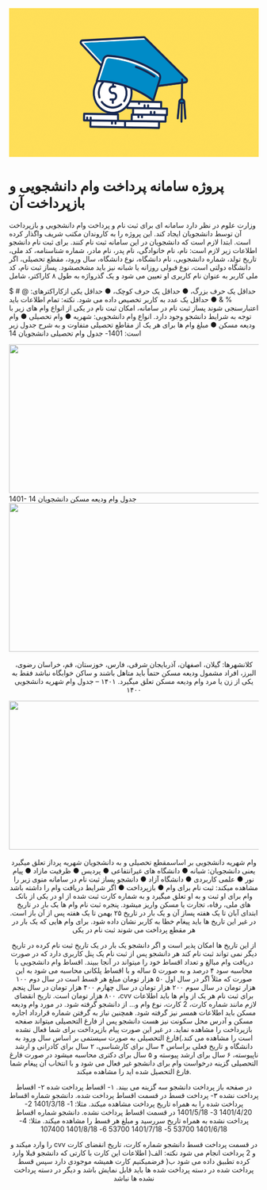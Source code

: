 <div align="center">
  <img src="https://github.com/HoseinRezaeeM/student-loan-payment-system/blob/master/FHA-Student-Loan-Guideliness-1024x576.png" width="800" height="300">
</div>
<div>
  <h1>پروژه سامانه پرداخت وام دانشجویی و بازپرداخت آن</h1>
</div>
<div>
  <p>
    وزارت علوم در نظر دارد سامانه ای برای ثبت نام و پرداخت وام دانشجویی و بازپرداخت آن
توسط دانشجویان ایجاد کند. این پروژه را به کاروندان مکتب شریف واگذار کرده است.
ابتدا لازم است که دانشجویان در این سامانه ثبت نام کنند. برای ثبت نام دانشجو
اطلاعات زیر لازم است:
نام، نام خانوادگی، نام پدر، نام مادر، شماره شناسنامه، کد ملی، تاریخ تولد، شماره
دانشجویی، نام دانشگاه، نوع دانشگاه، سال ورود، مقطع تحصیلی، اگر دانشگاه دولتی
است، نوع قبولی روزانه یا شبانه نیز باید مشخصشود.
پساز ثبت نام، کد ملی کاربر به عنوان نام کاربری او تعیین می شود و یک گذرواژه به طول
۸ کاراکتر، شامل
  </p>
</div>



حداقل یک حرف بزرگ، ●
حداقل یک حرف کوچک، ●
حداقل یکی ازکاراکترهای: @ # $ % & ●
حداقل یک عدد
به کاربر تخصیص داده می شود.
نکته: تمام اطلاعات باید اعتبارسنجی شوند
پساز ثبت نام در سامانه، امکان ثبت نام در یکی از انواع وام های زیر با توجه به شرایط
دانشجو وجود دارد.
انواع وام دانشجویی:
شهریه ●
وام تحصیلی ●
وام ودیعه مسکن ●
مبلغ وام ها برای هر یک از مقاطع تحصیلی متفاوت و به شرح جدول زیر است:
1401- جدول وام تحصیلی دانشجویان 14
<div align="center">
<img src="https://github.com/HoseinRezaeeM/student-loan-payment-system/assets/143436672/e73ae8b8-591e-4ce7-b201-cd8fbd8e2647" width="700" height="300" ></div>
1401- جدول وام ودیعه مسکن دانشجویان 14
<div align="center">
  <img src="https://github.com/HoseinRezaeeM/student-loan-payment-system/assets/143436672/ac83095e-fc97-4e14-8905-020189f52ff9" width="700" height="300">

کلانشهرها: گیلان، اصفهان، آذربایجان شرقی، فارس، خوزستان، قم، خراسان رضوی، البرز،
افراد مشمول ودیعه مسکن حتماً باید متاهل باشند و ساکن خوابگاه نباشد فقط به یکی از
زن یا مرد وام ودیعه مسکن تعلق میگیرد.
۱۴۰۱ – جدول وام شهریه دانشجویی ۱۴۰۰
  <div align="center">
  <img src="https://github.com/HoseinRezaeeM/student-loan-payment-system/assets/143436672/133658a3-9afc-49b4-8ff3-94d714d5847a" width="700" height="300">
    
وام شهریه دانشجویی بر اساسمقطع تحصیلی و به دانشجویان شهریه پرداز تعلق میگیرد
یعنی دانشجویان:
شبانه ●
دانشگاه های غیرانتفاعی ●
پردیس ●
ظرفیت مازاد ●
پیام نور ●
علمی کاربردی ●
دانشگاه آزاد ●
دانشجو پساز ثبت نام در سامانه منوی زیر را مشاهده میکند:
ثبت نام برای وام ●
بازپرداخت ●
اگر شرایط دریافت وام را داشته باشد وام برای او ثبت و به او تعلق میگیرد و به شماره
کارت ثبت شده از او در یکی از بانک های ملی، رفاه، تجارت یا مسکن واریز میشود.
پنجره ثبت نام وام ها یک بار در تاریخ ابتدای آبان تا یک هفته پساز آن و یک بار در تاریخ
۲۵ بهمن تا یک هفته پس از آن باز است. در غیر این تاریخ ها باید پیغام خطا به کاربر
نشان داده شود. برای وام هایی که یک بار در هر مقطع پرداخت می شوند ثبت نام در یکی

از این تاریخ ها امکان پذیر است و اگر دانشجو یک بار در یک تاریخ ثبت نام کرده در تاریخ
دیگر نمی تواند ثبت نام کند
هر دانشجو پس از ثبت نام یک پنل کاربری دارد که در صورت دریافت وام مبالغ و تعداد
اقساط خود را میتواند در آنجا ببیند. اقساط وام دانشجویی با محاسبه سود ۴ درصد و به
صورت ۵ ساله و با اقساط پلکانی محاسبه می شود به این صورت که مثلاً اگر در سال اول
۵۰ هزار تومان مبلغ هر قسط است در سال دوم ۱۰۰ هزار تومان در سال سوم ۲۰۰ هزار
تومان در سال چهارم ۴۰۰ هزار تومان در سال پنجم ۸۰۰ هزار تومان است.
تاریخ انقضای ،cvv برای ثبت نام هر یک از وام ها باید اطلاعات لازم مانند شماره کارت، 2
کارت، نوع وام و... از دانشجو گرفته شود. در مورد وام ودیعه مسکن باید اطلاعات همسر
نیز گرفته شود. همچنین نیاز به گرفتن شماره قرارداد اجاره مسکن و آدرس محل سکونت
نیز هست
دانشجو پس از فارغ التحصیلی میتواند صفحه بازپرداخت را مشاهده نماید. در غیر این
صورت پیام بازپرداخت برای شما فعال نشده است را مشاهده می کند.)فارغ التحصیلی به
صورت سیستمی بر اساس سال ورود به دانشگاه و تاریخ فعلی براساس ۴ سال برای
کارشناسی، ۲ سال برای کادرانی و ارشد ناپیوسته، ۶ سال برای ارشد پیوسته و ۵ سال برای
دکتری محاسبه میشود
در صورت فارغ التحصیلی گزینه درخواست وام برای دانشجو غیر فعال می شود و با انتخاب
آن پیغام شما فارغ التحصیل شده اید را مشاهده میکند.

در صفحه باز پرداخت دانشجو سه گزینه می بیند.
۱- اقساط پرداخت شده
۲- اقساط پرداخت نشده
۳- پرداخت قسط
در قسمت اقساط پرداخت شده. دانشجو شماره اقساط پرداخت شده را به همراه تاریخ
پرداخت مشاهده میکند.
مثلا:
1- 1401/3/18
2- 1401/4/20
3- 1401/5/18
در قسمت اقساط پرداخت نشده. دانشجو شماره اقساط پرداخت نشده به همراه تاریخ
سررسید و مبلغ هر قسط را مشاهده میکند.
مثلا:
4- 1401/6/18 53700
5- 1401/7/18 53700
6- 1401/8/18 107400

را وارد میکند و cvv در قسمت پرداخت قسط دانشجو شماره کارت، تاریخ انقضای کارت و 2
پرداخت انجام می شود
نکته:
الف( اطلاعات این کارت با کارتی که دانشجو قبلا وارد کرده تطبیق داده می شود
ب( فرضمیکنیم کارت همیشه موجودی دارد
سپس قسط پرداخت شده در دسته پرداخت شده ها باید قابل نمایش باشد و دیگر در
دسته پرداخت نشده ها نباشد 




